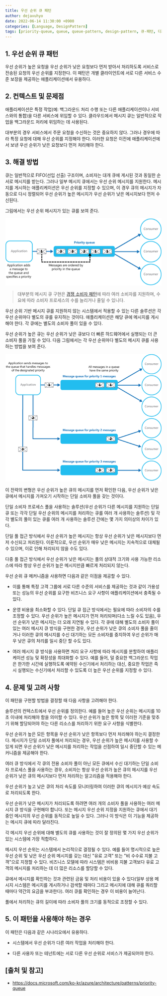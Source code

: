 ```yaml
---
title: 우선 순위 큐 패턴
author: dejavuhyo
date: 2022-06-14 11:30:00 +0900
categories: [Language, DesignPattern]
tags: [priority-queue, queue, queue-pattern, design-pattern, 큐-패턴, 디자인-패턴, 큐]
---
```


## 1. 우선 순위 큐 패턴
우선 순위가 높은 요청을 우선 순위가 낮은 요청보다 먼저 받아서 처리하도록 서비스로 전송된 요청의 우선 순위를 지정한다. 이 패턴은 개별 클라이언트에 서로 다른 서비스 수준 보장을 제공하는 애플리케이션에서 유용하다.

## 2. 컨텍스트 및 문제점
애플리케이션은 특정 작업(예: 백그라운드 처리 수행 또는 다른 애플리케이션이나 서비스와의 통합)을 다른 서비스에 위임할 수 있다. 클라우드에서 메시지 큐는 일반적으로 작업을 백그라운드 처리에 위임하는 데 사용된다.

대부분의 경우 서비스에서 주문 요청을 수신하는 것은 중요하지 않다. 그러나 경우에 따라 특정 요청에 대해 우선 순위를 지정해야 한다. 이러한 요청은 이전에 애플리케이션에서 보낸 우선 순위가 낮은 요청보다 먼저 처리해야 한다.

## 3. 해결 방법
큐는 일반적으로 FIFO(선입 선출) 구조이며, 소비자는 대개 큐에 게시된 것과 동일한 순서로 메시지를 받는다. 그러나 일부 메시지 큐에서는 우선 순위 메시지를 지원한다. 메시지를 게시하는 애플리케이션은 우선 순위를 지정할 수 있으며, 이 경우 큐의 메시지가 자동으로 다시 정렬되어 우선 순위가 높은 메시지가 우선 순위가 낮은 메시지보다 먼저 수신된다.

그림에서는 우선 순위 메시지가 있는 큐를 보여 준다.

![priority-queue-pattern](/assets/img/2022-06-14-priority-queue/priority-queue-pattern.png)

> 대부분의 메시지 큐 구현은 [경쟁 소비자 패턴](https://docs.microsoft.com/ko-KR/azure/architecture/patterns/competing-consumers)에 따라 여러 소비자를 지원하며, 수요에 따라 소비자 프로세스의 수를 늘리거나 줄일 수 있니다.

우선 순위 기반 메시지 큐를 지원하지 않는 시스템에서 적용할 수 있는 다른 솔루션은 각 우선 순위마다 별도의 큐를 유지하는 것이다. 애플리케이션은 해당 큐에 메시지를 게시해야 한다. 각 큐에는 별도의 소비자 풀이 있을 수 있다.

우선 순위가 높은 큐는 우선 순위가 낮은 큐보다 더 빠른 하드웨어에서 실행되는 더 큰 소비자 풀을 가질 수 있다. 다음 그림에서는 각 우선 순위마다 별도의 메시지 큐를 사용하는 방법을 보여 준다.

![priority-queue-separate](/assets/img/2022-06-14-priority-queue/priority-queue-separate.png)

이 전략의 변형은 우선 순위가 높은 큐의 메시지를 먼저 확인한 다음, 우선 순위가 낮은 큐에서 메시지를 가져오기 시작하는 단일 소비자 풀을 갖는 것이다.

단일 소비자 프로세스 풀을 사용하는 솔루션(우선 순위가 다른 메시지를 지원하는 단일 큐 또는 각각 단일 우선 순위의 메시지를 처리하는 큐를 여러 개 사용하는 솔루션) 및 각각 별도의 풀이 있는 큐를 여러 개 사용하는 솔루션 간에는 몇 가지 의미상의 차이가 있다.

단일 풀 접근 방식에서 우선 순위가 높은 메시지는 항상 우선 순위가 낮은 메시지보다 먼저 수신되고 처리된다. 이론적으로, 우선 순위가 매우 낮은 메시지는 지속적으로 대체될 수 있으며, 이로 인해 처리되지 않을 수도 있다.

다중 풀 접근 방식에서 우선 순위가 낮은 메시지는 풀의 상대적 크기와 사용 가능한 리소스에 따라 항상 우선 순위가 높은 메시지만큼 빠르게 처리되지 않는다.

우선 순위 큐 메커니즘을 사용하면 다음과 같은 이점을 제공할 수 있다.

* 이를 통해 특정 고객 그룹에 서로 다른 수준의 서비스를 제공하는 것과 같이 가용성 또는 성능의 우선 순위를 요구한 비즈니스 요구 사항이 애플리케이션에서 충족될 수 있다.

* 운영 비용을 최소화할 수 있다. 단일 큐 접근 방식에서는 필요에 따라 소비자의 수를 조정할 수 있다. 우선 순위가 높은 메시지가 먼저 처리되며(다소 느릴 수도 있음), 우선 순위가 낮은 메시지는 더 오래 지연될 수 있다. 각 큐에 대해 별도의 소비자 풀이 있는 여러 메시지 큐 방식을 구현한 경우, 우선 순위가 낮은 큐의 소비자 풀을 줄이거나 이러한 큐의 메시지를 수신 대기하는 모든 소비자를 중지하여 우선 순위가 매우 낮은 큐의 처리를 일시 중단 할 수도 있다.

* 여러 메시지 큐 방식을 사용하면 처리 요구 사항에 따라 메시지를 분할하여 애플리케이션 성능 및 확장성을 최대화할 수 있다. 예를 들어, 덜 중요한 백그라운드 작업은 한가한 시간에 실행하도록 예약된 수신기에서 처리하는 대신, 중요한 작업은 즉시 실행되는 수신기에서 처리할 수 있도록 더 높은 우선 순위를 지정할 수 있다.

## 4. 문제 및 고려 사항
이 패턴을 구현할 방법을 결정할 때 다음 사항을 고려해야 한다.

솔루션의 컨텍스트에서 우선 순위를 정의한다. 예를 들어 높은 우선 순위는 메시지를 10초 이내에 처리해야 함을 의미할 수 있다. 우선 순위가 높은 항목 및 이러한 기준을 맞추기 위해 할당되어야 하는 다른 리소스를 처리하기 위한 요구 사항을 식별한다.

우선 순위가 높은 모든 항목을 우선 순위가 낮은 항목보다 먼저 처리해야 하는지 결정한다. 메시지가 단일 소비자 풀에서 처리되는 경우, 우선 순위가 높은 메시지를 사용할 수 있게 되면 우선 순위가 낮은 메시지를 처리하는 작업을 선점하여 일시 중단할 수 있는 메커니즘을 제공해야 한다.

여러 큐 방식에서 각 큐의 전용 소비자 풀이 아닌 모든 큐에서 수신 대기하는 단일 소비자 프로세스 풀을 사용하는 경우, 소비자는 항상 우선 순위가 높은 큐의 메시지를 우선 순위가 낮은 큐의 메시지보다 먼저 처리하는 알고리즘을 적용해야 한다.

우선 순위가 높고 낮은 큐의 처리 속도를 모니터링하여 이러한 큐의 메시지가 예상 속도로 처리되도록 한다.

우선 순위가 낮은 메시지가 처리되도록 하려면 여러 개의 소비자 풀을 사용하는 여러 메시지 큐 방식을 구현해야 합니다. 또는 메시지 우선 순위 지정을 지원하는 큐에서 대기 중인 메시지의 우선 순위를 동적으로 높일 수 있다. 그러나 이 방식은 이 기능을 제공하는 메시지 큐에 따라 달라진다.

각 메시지 우선 순위에 대해 별도의 큐를 사용하는 것이 잘 정의된 몇 가지 우선 순위가 있는 시스템에 가장 적합하다.

메시지 우선 순위는 시스템에서 논리적으로 결정될 수 있다. 예를 들어 명시적으로 높은 우선 순위 및 낮은 우선 순위 메시지를 갖는 대신 "유료 고객" 또는 "비 수수료 지불 고객"으로 지정할 수 있다. 비즈니스 모델에 따라 시스템은 비비용 지불 고객보다 유료 고객의 메시지를 처리하는 데 더 많은 리소스를 할당할 수 있다.

큐에서 메시지를 확인하는 것과 관련된 금융 및 처리 비용이 있을 수 있다(일부 상용 메시지 시스템은 메시지를 게시하거나 검색할 때마다 그리고 메시지에 대해 큐를 쿼리할 때마다 약간의 요금을 부과한다). 여러 큐를 확인하는 경우 이 비용이 늘어난다.

풀에서 처리하는 큐의 길이에 따라 소비자 풀의 크기를 동적으로 조정할 수 있다.

## 5. 이 패턴을 사용해야 하는 경우
이 패턴은 다음과 같은 시나리오에서 유용하다.

* 시스템에서 우선 순위가 다른 여러 작업을 처리해야 한다.

* 다른 사용자 또는 테넌트에는 서로 다른 우선 순위로 서비스가 제공되어야 한다.

## [출처 및 참고]
* <https://docs.microsoft.com/ko-kr/azure/architecture/patterns/priority-queue>
